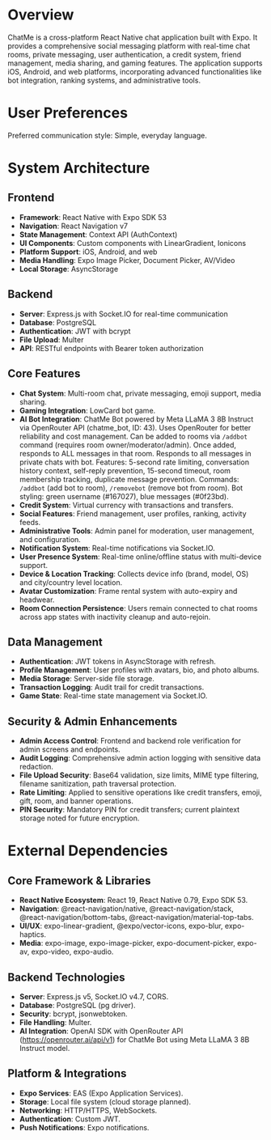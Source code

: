 # Overview

ChatMe is a cross-platform React Native chat application built with Expo. It provides a comprehensive social messaging platform with real-time chat rooms, private messaging, user authentication, a credit system, friend management, media sharing, and gaming features. The application supports iOS, Android, and web platforms, incorporating advanced functionalities like bot integration, ranking systems, and administrative tools.

# User Preferences

Preferred communication style: Simple, everyday language.

# System Architecture

## Frontend
- **Framework**: React Native with Expo SDK 53
- **Navigation**: React Navigation v7
- **State Management**: Context API (AuthContext)
- **UI Components**: Custom components with LinearGradient, Ionicons
- **Platform Support**: iOS, Android, and web
- **Media Handling**: Expo Image Picker, Document Picker, AV/Video
- **Local Storage**: AsyncStorage

## Backend
- **Server**: Express.js with Socket.IO for real-time communication
- **Database**: PostgreSQL
- **Authentication**: JWT with bcrypt
- **File Upload**: Multer
- **API**: RESTful endpoints with Bearer token authorization

## Core Features
- **Chat System**: Multi-room chat, private messaging, emoji support, media sharing.
- **Gaming Integration**: LowCard bot game.
- **AI Bot Integration**: ChatMe Bot powered by Meta LLaMA 3 8B Instruct via OpenRouter API (chatme_bot, ID: 43). Uses OpenRouter for better reliability and cost management. Can be added to rooms via `/addbot` command (requires room owner/moderator/admin). Once added, responds to ALL messages in that room. Responds to all messages in private chats with bot. Features: 5-second rate limiting, conversation history context, self-reply prevention, 15-second timeout, room membership tracking, duplicate message prevention. Commands: `/addbot` (add bot to room), `/removebot` (remove bot from room). Bot styling: green username (#167027), blue messages (#0f23bd).
- **Credit System**: Virtual currency with transactions and transfers.
- **Social Features**: Friend management, user profiles, ranking, activity feeds.
- **Administrative Tools**: Admin panel for moderation, user management, and configuration.
- **Notification System**: Real-time notifications via Socket.IO.
- **User Presence System**: Real-time online/offline status with multi-device support.
- **Device & Location Tracking**: Collects device info (brand, model, OS) and city/country level location.
- **Avatar Customization**: Frame rental system with auto-expiry and headwear.
- **Room Connection Persistence**: Users remain connected to chat rooms across app states with inactivity cleanup and auto-rejoin.

## Data Management
- **Authentication**: JWT tokens in AsyncStorage with refresh.
- **Profile Management**: User profiles with avatars, bio, and photo albums.
- **Media Storage**: Server-side file storage.
- **Transaction Logging**: Audit trail for credit transactions.
- **Game State**: Real-time state management via Socket.IO.

## Security & Admin Enhancements
- **Admin Access Control**: Frontend and backend role verification for admin screens and endpoints.
- **Audit Logging**: Comprehensive admin action logging with sensitive data redaction.
- **File Upload Security**: Base64 validation, size limits, MIME type filtering, filename sanitization, path traversal protection.
- **Rate Limiting**: Applied to sensitive operations like credit transfers, emoji, gift, room, and banner operations.
- **PIN Security**: Mandatory PIN for credit transfers; current plaintext storage noted for future encryption.

# External Dependencies

## Core Framework & Libraries
- **React Native Ecosystem**: React 19, React Native 0.79, Expo SDK 53.
- **Navigation**: @react-navigation/native, @react-navigation/stack, @react-navigation/bottom-tabs, @react-navigation/material-top-tabs.
- **UI/UX**: expo-linear-gradient, @expo/vector-icons, expo-blur, expo-haptics.
- **Media**: expo-image, expo-image-picker, expo-document-picker, expo-av, expo-video, expo-audio.

## Backend Technologies
- **Server**: Express.js v5, Socket.IO v4.7, CORS.
- **Database**: PostgreSQL (pg driver).
- **Security**: bcrypt, jsonwebtoken.
- **File Handling**: Multer.
- **AI Integration**: OpenAI SDK with OpenRouter API (https://openrouter.ai/api/v1) for ChatMe Bot using Meta LLaMA 3 8B Instruct model.

## Platform & Integrations
- **Expo Services**: EAS (Expo Application Services).
- **Storage**: Local file system (cloud storage planned).
- **Networking**: HTTP/HTTPS, WebSockets.
- **Authentication**: Custom JWT.
- **Push Notifications**: Expo notifications.